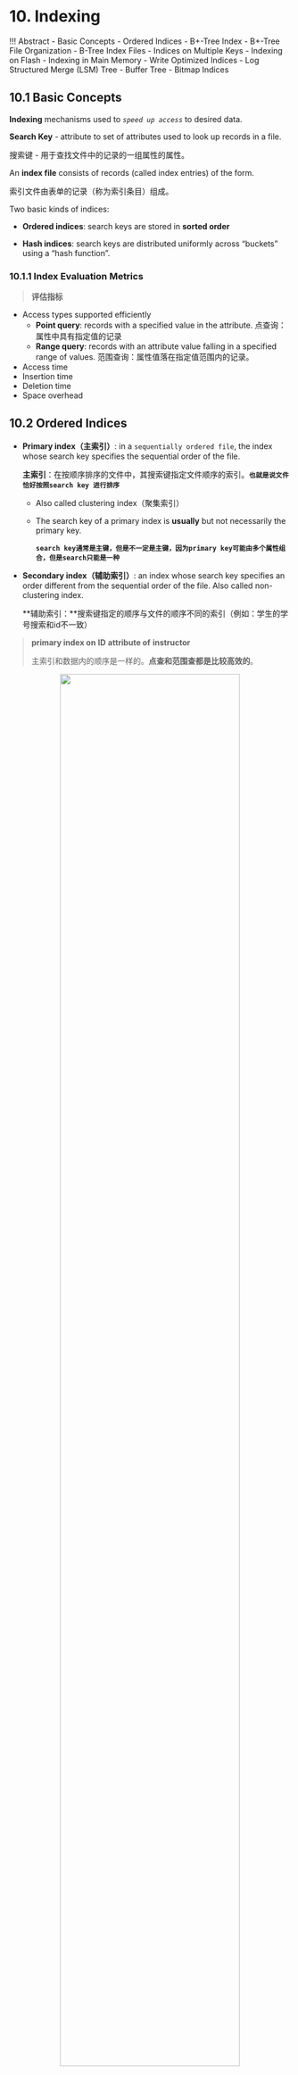 # 10. Indexing

!!! Abstract
    - Basic Concepts
    - Ordered Indices 
    - B+-Tree Index
    - B+-Tree File Organization 
    - B-Tree Index Files
    - Indices on Multiple Keys
    - Indexing on Flash
    - Indexing in Main Memory
    - Write Optimized Indices
    - Log Structured Merge (LSM) Tree
    - Buffer Tree
    - Bitmap Indices


## 10.1 Basic Concepts

**Indexing** mechanisms used to *`speed up access`* to desired data.    

**Search Key** - attribute to set of attributes used to look up records in a file.  

搜索键 - 用于查找文件中的记录的一组属性的属性。

An **index file** consists of records (called index entries) of the form.  

索引文件由表单的记录（称为索引条目）组成。

Two basic kinds of indices:

- **Ordered indices**: search keys are stored in **sorted order**

- **Hash indices**: search keys are distributed uniformly across “buckets” using a “hash function”. 

### 10.1.1 Index Evaluation Metrics

> **评估指标**

* Access types supported efficiently
    * **Point query**: records with a specified value in the attribute. 点查询：属性中具有指定值的记录
    * **Range query**: records with an attribute value falling in a specified range of values.  范围查询：属性值落在指定值范围内的记录。
* Access time
* Insertion time
* Deletion time
* Space overhead

## 10.2 Ordered Indices

* **Primary index（主索引）**: in a `sequentially ordered file`, the index whose search key specifies the sequential order of the file.  
  
    **主索引**：在按顺序排序的文件中，其搜索键指定文件顺序的索引。**`也就是说文件恰好按照search key 进行排序`**
    
    * Also called clustering index（聚集索引）
    
    * The search key of a primary index is **usually** but not necessarily the primary key.
    
      **`search key通常是主键，但是不一定是主键，因为primary key可能由多个属性组合，但是search只能是一种`**
    
* **Secondary index（辅助索引）**: an index whose search key specifies an order different from the sequential order of the file.  Also called non-clustering index.

    **辅助索引：**搜索键指定的顺序与文件的顺序不同的索引（例如：学生的学号搜索和id不一致）

> **primary index on** **ID** **attribute of** **instructor**
>
> 主索引和数据内的顺序是一样的。**点查和范围查都是比较高效的**。

  <center>
        <div align=center> <img src="https://zn-typora-image.oss-cn-hangzhou.aliyuncs.com/typora_image/202404291313790.png" width =80%/> </div>
  </center>


> **Secondary index on** **salary** **attribute of** **instructor**
>
> **`如果 key 不是一个主键，那可能会对应多个记录。`**
>
> 工资作为辅助索引，点搜索，**需要先收集所有指定工资的老师的地址**，再用一个头指针联系在一起。value -> 头结点（多个） -> 结果

<center>
    <div align=center> <img src="http://cdn.hobbitqia.cc/202305081007582.png" width = 80%/> </div>
</center>

Primary index 是很宝贵的，只能有一个，其他都是辅助索引。    

* **Dense index(稠密索引)** — Index record appears for every search-key value in the file.   

    每一个数据文件中的索引值，都要出现在索引文件里面。

  **`根据搜索结果，每一个搜索键值都有一个索引`**

  <center>
      <center>
      <div align=center> <img src="https://zn-typora-image.oss-cn-hangzhou.aliyuncs.com/typora_image/202404291342716.png" width = 80%/> </div>
      <div align=center> <img src="https://zn-typora-image.oss-cn-hangzhou.aliyuncs.com/typora_image/202404291342865.png" width = 80%/> </div>
      </center>
  </center>
  
  
* **Sparse Index（稀疏索引）**:  contains index records for only some search-key values.

    稀疏索引（稀疏索引）：**仅包含某些搜索键值**的索引记录。

      <center>
          <center>
          <div align=center> <img src="https://zn-typora-image.oss-cn-hangzhou.aliyuncs.com/typora_image/202404291343335.png" width = 80%/> </div>
          </center>
      </center>
  
    - Less space and less maintenance overhead for insertions and deletions.
    
        更少的空间和更少的插入和删除维护开销。
    
    - Generally slower than dense index for locating records.
    
        用于查找记录，通常比密集索引慢，

Good tradeoff: sparse index with an index entry for every block in file, corresponding to least search-key value in the block.

良好的权衡：稀疏索引，文件中每个块都有一个索引条目，对应于块中的最小搜索键值。

- **Multilevel Index 多级索引**

![image-20240503215142781](https://zn-typora-image.oss-cn-hangzhou.aliyuncs.com/typora_image/202405032217965.png)

如果主索引不适合放在内存（索引过大），此时访问会变得十分高昂

解决方案：**`将保存在磁盘上的主索引看作是一个顺序文件，在主索引上进一步构造稀疏索引`**

- 外部索引——主索引的稀疏索引
- 内部索引——primary index

如果外部索引依然过大，可以针对外部索引进一步创建索引。从记录文件中插入或者删除时，必须更新所有级别的索引。



## 10.3 B+-Tree Index

* All paths from root to leaf are of the same length

    从根到叶的所有路径都具有相同的长度

* **Inner node**(not a root or a leaf): between $\lceil n/2\rceil$ and $n$ children.

    内部节点（不是根或叶）：$\lceil n/2\rceil$ 到 $n$ 个孩子

* **Leaf node**: between $\lfloor n/2\rfloor$ and $n–1$ values

* Special cases: 
    * If the root is not a leaf:  at least 2 children.
    * If the root is a leaf :  between 0 and (n–1)values.

> **`一般一个节点就是一个数据块的大小, 4K.  `**
>
> B+ 树的叉是非常多的，相应的高度就很低。
>
> eg: 假设存放的数据是学号占10 bytes，指针占4 bytes，那么分叉数(max)= （4096 / （10+4））+1 = 293. 分叉数(min) =  $\lceil n/2\rceil$ = 147

<div align=center> <img src="https://zn-typora-image.oss-cn-hangzhou.aliyuncs.com/typora_image/202404291349008.png" width = 100%/> </div>

![image-20240429140114379](https://zn-typora-image.oss-cn-hangzhou.aliyuncs.com/typora_image/202405032217958.png)

> **关于inner node结点的结构**
>
> **你会发现指针的数量是value数量+1，说明分叉数(孩子数)是serach key value数量+1**

![image-20240503220951993](https://zn-typora-image.oss-cn-hangzhou.aliyuncs.com/typora_image/202405032217962.png)

> **关于叶结点的结构**
>
> - **由于B+树的叶结点只能够$n-1$个value，所以对于$ i = 1， 2， . . .， n–1$，指针$ Pi$ 指向搜索键值为 $Ki$ 的文件记录**
> - **多出来的指针$P_n$指向下一个叶子结点，也就是将所有的叶子结点连接在一起**

![image-20240503221331929](https://zn-typora-image.oss-cn-hangzhou.aliyuncs.com/typora_image/202405032217946.png)

> **`Example of B+-tree*`*

- B+-tree for instructor file **(*n* = 6) 内部结点指针最大个数（分叉数）**

- Leaf nodes must have between 3 and 5 **values** 

    **==between $\lceil (n–1)/2\rceil$ and $n–1$ values==**

- Non-leaf nodes **other than root** must have between 3 and 6 **children**

    **==between $\lceil n/2\rceil$  or $\lfloor (n+1)/2 \rfloor$and $n$ children.==**

    相应的value的数量为between$\lceil n/2\rceil - 1$ and $n–1$

- Root must have at least 2 children.

![image-20240503221526619](https://zn-typora-image.oss-cn-hangzhou.aliyuncs.com/typora_image/202405032215662.png)



### 10.3.1 Observations about B+-trees

如果有很多文件一次性建立 B+ 树，我们可以从叶子节点开始建立。

- Level below root has at least $2 \times \lceil n/2\rceil$ 指针

    **`每一个inner node 最少具有`$\lfloor (n+1)/2 \rfloor$个指针**

    **根结点至少有两个孩子**

- Next level has at least $2 \times \lceil n/2\rceil \times \lceil n/2\rceil$指针s

    如果有 K 个索引项（K个根结点），则树高度不会超过 $\lceil \log_{\lceil n/2 \rceil}(K/2)\rceil + 1$.  高度最小为 $\log_n(K)$

### 10.3.2 Find & Insert & Delete

> **Example “Query on B+ Tree”**
>
> **对于range query，先找到下界和上界，再利用leaf是利用指针连接在一起的，所以能获得结果**

![image-20240429140705711](https://zn-typora-image.oss-cn-hangzhou.aliyuncs.com/typora_image/202404291407784.png)

> **Example "Examples of Insert on B+-Tree"**

![image-20240429140750932](https://zn-typora-image.oss-cn-hangzhou.aliyuncs.com/typora_image/202404291407002.png)

**B+-Tree before and after insertion of “Adams ”**

![image-20240429140803375](https://zn-typora-image.oss-cn-hangzhou.aliyuncs.com/typora_image/202404291408433.png)

> **`inner node 的 split`**

![image-20240429141015589](https://zn-typora-image.oss-cn-hangzhou.aliyuncs.com/typora_image/202404291410688.png)

注意内点的 split 和叶子的不一样。要把中间的节点 move 上去。

> **Example "Examples of Delete on B+-Tree"**

![image-20240828215504786](https://zn-typora-image.oss-cn-hangzhou.aliyuncs.com/typora_image/202408282155988.png)

当一个blcok中的记录被删除时，判断此时这个叶结点中value的数量是否大于等于$\lfloor n/2 \rfloor$。如果小于了，就要寻求与兄弟结点合并。

- 如果可以与兄弟结点合并，就要在合并之后，检查父亲结点的指针数目是否大于等于$\lfloor (n+1)/2 \rfloor$,依次类推
- 如果不能合并，兄弟节点的value已经满了。那么就从兄弟结点中借一条记录，补充到当前结点

![image-20240429141628101](https://zn-typora-image.oss-cn-hangzhou.aliyuncs.com/typora_image/202404291416151.png)

![image-20240504142639527](https://zn-typora-image.oss-cn-hangzhou.aliyuncs.com/typora_image/202405041426600.png)



### 10.3.3 B+- tree : height and size estimation

<center>
    <img src = "https://zn-typora-image.oss-cn-hangzhou.aliyuncs.com/typora_image/202405041406073.png" >
</center>

假设一个block的大小是4K，每一个person的大小是68，因此一个block中的记录数量是60个。

为了记录1000000个person，我们需要16667个block。

>  **`B+树的叶子结点不再放入记录指针，而是放入记录本身`**

下面计算B+树的n。由于B+树的一个块是4096大小，包含n个指针（大小为4），与n-1个关键字大小（为pid，大小为18），因此计算公式为：$（4096-4）/(18+4) + 1 = 187$。

**对于内部结点，其孩子指针最多有n = 187个，其孩子指针最少有$\lceil n/2 \rceil = 94$个，对于叶子结点，value最多有$n-1 = 186$个，最少有$94 -1 = 93$个**

两层太少，四层太多，可以判断出，表示1000000个person，需要这样的B+树恰好是三层。

**求出用三层的n为187的B+树来表示1000000个person，所需结点数目的最小值和最大值**

- 最大值：对于叶结点，让叶结点保留最少的value，也就是93，此时所需的叶结点数量最多,需要$1000000 / 93 = 10752.69$,**`注意这里需要向下取整，否则会有叶结点的value小于93`**。第二层的计算和根结点的计算都是用最少的指针数94，需要$\lfloor 10752/94 \rfloor = 114$,最后还需要一个根结点。

    最终需要$10752 + 114 + 1 = 10867$个结点

- 对于叶节点，最多有186个值，因此叶节点最少个数可以用$1000000/186$，得到5736.344，**`注意这里要进行上取整，否则将至少有一个叶结点包含的值大于186个`**。其余第二层与根节点的计算以此类推，由于第二层的孩子个数最多为187个，因此第二层将5377除以187，并且向上取整。

    最终需要$5377 + 29 + 1 = 5407$个结点

<div>
    <div align=center> <img src="http://cdn.hobbitqia.cc/202305081105237.png" width = 80%/> </div>
</div>



## 10.4 B+-Tree File Organization

> **File Organization: heap堆结构，sequential顺序结构，hash结构，B+树结构**

文件组织  B+-Tree File Organization:

* Leaf nodes in a B+-tree file organization store records, instead of pointers  

    叶子节点不再放索引项，放记录本身。 

* Helps keep data records clustered even when there are insertions/deletions/updates  

![image-20240504143702441](https://zn-typora-image.oss-cn-hangzhou.aliyuncs.com/typora_image/202405041437502.png)

我们可以改变**半满**的要求以提高空间利用率。

### 10.4.1 Other Issues in Indexing

* **Record relocation and secondary indices**

    **记录搬迁和辅助索引**  

    If a record moves, all secondary indices that store record pointers have to be updated   

    如果记录移动，则必须更新存储记录指针的所有辅助索引

    Node splits in B+-tree file organizations become very expensive  

    Solution: use primary-index search key instead of record pointer in secondary index

    解决方案：在辅助索引中使用主索引搜索键而不是记录指针

    > **例如：利用学生的名字找到primary key（辅助索引），再利用primary key对应物理地址（主索引），一旦地址改变，只需要修改主索引中的primary key即可**
    >
    > `好处是：地址改变时只需要修改局部，坏处是：查找时需要先找到primary key，再通过primary key找到对应的地址`

* **Variable length strings as keys 变长字符串作为key**  
  
    **Variable fanout  使用空间利用率（space utilization）作为拆分的标准，而不是指针数**
  
* **Prefix compression 前缀压缩**  

    Key values at internal nodes can be prefixes of full key  

    内部节点的键值可以是完整键的前缀

    **Keep enough characters to distinguish entries in the subtrees separated by the key value**

    **保留足够的字符来区分子树中由键值分隔的条目**

    Keys in leaf node can be compressed by sharing common prefixes

    叶节点中的键可以通过共享公共前缀来压缩



## 10.5 Bulk Loading and Bottom-Up Build

### 10.5.1 Bottom-Up Build

Inserting entries one-at-a-time into a B+-tree requires $\geq 1$ IO per entry   

**给定一大批的数据，需要建立B+树索引，相当于要一次性插入很多索引项**

* `Efficient alternative 1: Insert in sorted order  `

    先排序再插入，局部性较好，减少 I/O. 

    缺点：大多数叶节点是半满的，B+树效率较低。

* `Efficient alternative 2: Bottom-up B+-tree construction`
  
    * First sort index entries  首先对索引条目进行排序
    
    * Then create B+-tree layer-by-layer, starting with leaf level
      
        然后逐层创建 B+-tree，从叶级别开始
    
    * The built B+-tree is written to disk using **sequential I/O** operations
    
        使用顺序 I/O 操作将构建的 B+ 树写入磁盘

<center>
        <div align=center> <img src="https://zn-typora-image.oss-cn-hangzhou.aliyuncs.com/typora_image/202404291313431.png" width = 100%/> </div>
</center>

**存在问题：假如需要排序的索引能够放在内存当中，那么内部排序一次排好。假如需要排序的索引不能放在内存中，那么需要使用外部排序方法。**

**自底向上构建B+树构建完成后，如何写回到磁盘中？可以一次性写回去，也可以边构建边写回去。**

**`最好的方式：一层一层写回去，从叶子层开始，层序向上遍历。（本质是边构建边写回）`**

**代价：1 seek（定位） + 9 block transfer**

**这样的好处是：假如我们要顺序访问（扫描或者range query）所有的索引项，这些索引项是全部放在磁盘的同一区域的，且是连续放置的。磁盘读写头只需要一次定位**

### 10.5.2 Bulk insert index entries

> **批量装载**
>
> **假如有两颗B+树，都是由底向上构建起来的，那么此时如果我们想要Merge这两棵B+树，该怎么办**
>
> **直接重构一个B+树。先对所有的叶结点的键值进行排序，这两棵B+树的叶子结点都是有序的且连续存放在磁盘中。所以我们对这两棵树的叶子结点的键值分别直接进行一次Seek，再利用mergesort即可**

<center>
        <div align=center> <img src="https://zn-typora-image.oss-cn-hangzhou.aliyuncs.com/typora_image/202404291313374.png" width = 100%/> </div>
</center>

- **第一步：先对这些键值排好序。**
- **第二步：从磁盘中读取上一个B+树的所有叶子结点，进入内存当中，由于上一个B+树的叶子结点都是连续存放的，因此需要1次Seek，6次Block Transfer。**
- **第三步：利用这些新的键值，和前面那颗B+树已经在内存中的键值，排好序，在内存中构建出新的B+树**
- **第四步：把这个处于内存中的B+树按照从底向上层序遍历的顺序，写回到磁盘中，需要1次Seek，13个Block Transfer。**



Merge two existing two B+-trees , to create a new B+-tree using the Bottom-UP Build algorithm, as in LSM-tree Index  

假设有两棵这样生成的 B+ 树，将他们合并在一起。首先把叶子节点拿出来排序。  



## 10.6 Multiple-Key Access

![image-20240504152354166](https://zn-typora-image.oss-cn-hangzhou.aliyuncs.com/typora_image/202405041523221.png)

> 1. `方法一：`**分别对dept_name 和 salary都建立索引，查询之后求交集即可**
> 2. `方法二：`**建立二元组（符合搜索键），词典排序**

### 10.6.1 Indices on Multiple Keys

**Composite search keys** are search keys containing more than one attribute  **复合搜索键是包含多个属性的搜索键**

**Lexicographic ordering**: $(a_1, a_2) < (b_1, b_2)$ if either $a_1 < b_1$, or $a_1=b_1$ and $a_2 < b_2$.  

单个 key, 不同 key 之间组合都可以建立 B+ 树。这样会有很多组合，可以在频繁出现的查询属性上建立 B+ 树。

![image-20240504152733637](https://zn-typora-image.oss-cn-hangzhou.aliyuncs.com/typora_image/202405041527696.png)

> **`利用复合搜索键构建的B+树，如果仅仅利用第二个属性进行查询，效果往往不适合很好，如上方的salary，所有的数据都是东一块西一块`**

## 10.7 Indexing in Main Memory

<div align=center> <img src="http://cdn.hobbitqia.cc/202305132259492.png" width = 40%/> </div>

**`cache 按 cache line 传输, 只有 64B.`** 

* Random access in memory  
    * Much cheaper than on disk/flash, but still expensive compared to cache read
    
    * Binary search for a key value within a large B+-tree node results in many cache misses  
    
        二分查找可能带来很多 cache miss.  
    
    * Data structures that make best use of cache preferable – **cache conscious**  
    
        最好利用cache的数据结构 - **缓存意识**

**B+- trees with *small nodes* that fit in cache line are preferable to reduce cache misses  最好使用具有适合缓存行的 *小节点* 的 B+- 树来减少缓存miss**

search key 和 pointer 可以分开放。

Key idea:  

* use large node size to optimize disk access, 

* but structure data within a node using a tree with small node size, instead of using an array, to optimize cache access.

  **但是使用节点大小较小的树而不是使用数组来构建节点内的数据，以优化缓存访问。**

  ![image-20240504153804914](https://zn-typora-image.oss-cn-hangzhou.aliyuncs.com/typora_image/202405041538971.png)

**例如，把B+树的结点和指针分开来排列；又例如，把B+树的每一个结点上，建立一个小B+树，用来快速查找键值。**

## 10.8 Indexing on Flash

Flash 里不是即时修改，而是先擦掉再写。同时擦的次数是有限制的。因此最好的方法是从底构建，然后顺序写入。

* Random I/O cost much lower on flash  

    20 to 100 microseconds for read/write

* Writes are not in-place, and (eventually) require a more expensive erase **写入不是就地的，并且（最终）需要更昂贵的擦除**

* Optimum page size therefore much smaller

* Bulk-loading still useful since it minimizes page erases

    **批量加载仍然有用，因为它可以最大限度地减少页面擦除**

* Write-optimized tree structures (i.e., LSM-tree) have been adapted to minimize page writes for flash-optimized search trees  

  写优化索引结构 

> Two approaches to reducing cost of writes
>
> - **Log-structured merge tree (****LSM-tree****)**
>
> - **Buffer tree**

### 10.8.1 Log Structured Merge (LSM) Tree

> **日志归并树**

<div align=center> <img src="http://cdn.hobbitqia.cc/202305132309866.png" width = 60%/> </div>

* 首先内存中有一个B+树$L_0$,内存中的B+树写满之后，马上写入到磁盘中。**这个写操作，只需要把B+树叶子结点上的这些块写进磁盘，可以做到刚刚所述的 1次Seek，然后连续写入。**
* 下次，**内存中的B+树（$L_0$）又满了，就可以和磁盘中的B+树($L_1$)进行合并**，相当于内存中B+树的叶子，要和磁盘中B+树的叶子合并。因此，**需要两次Seek，加上合并好的树的结点数目个Transfer + 磁盘中B+树叶节点块数个Transfer。**
* 在磁盘中，如果$L1$这个B+树满了（磁盘中对各个大小的B+树都有大小限制），那么就会自动拷贝到$L2$的位置，把L1的位置空出来，以此类推。
* `Size threshold for $L_{i+1}$ tree is $k$ times size threshold for $L_i$ tree `

这样我们把随机写变为了顺序写。但此时查找一个索引，就要遍历所有 B+ 树。

* Benefits of LSM approach
    * Inserts are done using only **sequential I/O** operations
    
        仅使用**顺序 I/O 操作**完成插入
    
    * **Leaves are full**, avoiding space wastage
    
        叶子饱满，避免空间浪费
    
    * Reduced number of I/O operations per record inserted as compared to normal B+-tree (up to some size)
    
        与普通 B+ 树相比，**每条记录插入的 I/O 操作数减少**（最多一些大小）
    
* Drawback of LSM approach
    * Queries have to search multiple trees
    
        **假如我们要查找一个键值，本来我们只需要在一个B+树中查找，现在我们要在L0、L1、L2…这些B+树种，都要查找，查询代价增大。**
    
    * Entire content of each level copied multiple times
    
        每个level的全部内容被复制了多次
    
        **每次内存种的B+树满了以后都需要合并，合并次数太多。**



> **Stepped Merge Index**  

![image-20240504155456702](https://zn-typora-image.oss-cn-hangzhou.aliyuncs.com/typora_image/202405041554782.png)

**`Stepped-merge index: variant of LSM tree with *k* trees at each level on disk`**

- When all *k* indices exist at a level, merge them into one index of next level. 
- Reduces write cost compared to LSM tree

But queries are even more expensive since many trees need to be queries

原先的结构中，Merge 操作太多，我们可以一次性合并。

**内存中的B+树满了，先写到磁盘中；下次内存中B+树又满了，又写到内存中。直到磁盘中L0级别大小的B+树达到K个以后，再一起合并成一个大的L1。**

> **上述优化结构，虽然减少了Merge的次数，且由于每次合并是顺序访问，减少磁盘I/O的次数；但是缺点是查找更加麻烦(磁盘中B+树的数量更多，因此查找一个键值，需要每一个B+树都查找一遍)。**



> **Bloom Filter**

**Bloom Filter 相当于对数据的bit进行记录，如果当前位是1，就当检测的对应位置为1，查询时，我们将查询key的值与检测bits进行比对，如果有一位对不上，说明肯定找不到，如果全都对上了，也不一定能找到**

**为此，可以在磁盘上每一个B+树上加上一个布隆过滤器。每次要查找一个键值时，首先判断一下这个键值可不可能在这棵树中；若不可能，那么这棵树根本不用去查找。**

### 10.8.2 Buffer Tree

![image-20240504160539962](https://zn-typora-image.oss-cn-hangzhou.aliyuncs.com/typora_image/202405041605002.png)

- **向B+树中插入一个键值时，不是直接向下传输，传到叶节点中，而是先放在内部节点中的一个小小的Buffer中。**

- **缓冲区满了以后，插入的内容会移动到更低的级别，也就是下一层，这一层的子节点的buffer。**

- **`假如一个buffer tree的内部结点需要分裂，那么缓冲区中的内容也会分裂，各自分裂进入各自的部分`。**

> **好处：可以减少查询开销。每次查询有可能不必查询到叶子结点才能得到结果。**
>
> **坏处：相比LSM树在磁盘中顺序存放的结构,Buffer Tree 的磁盘I/O开销增大。**

## 10.9 Bitmap Indices

> **适用于大数据分析**

![image-20240504160956924](https://zn-typora-image.oss-cn-hangzhou.aliyuncs.com/typora_image/202405041609999.png)

查询时只需要进行对应**bit数组**的AND即可

